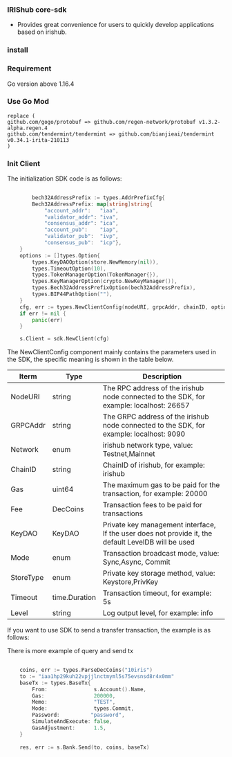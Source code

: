 
### IRIShub core-sdk
- Provides great convenience for users to quickly develop applications based on irishub.

### install
### Requirement
Go version above 1.16.4

### Use Go Mod

```
replace (
github.com/gogo/protobuf => github.com/regen-network/protobuf v1.3.2-alpha.regen.4
github.com/tendermint/tendermint => github.com/bianjieai/tendermint v0.34.1-irita-210113
)
```

### Init Client

The initialization SDK code is as follows:

```go
    
        bech32AddressPrefix := types.AddrPrefixCfg{
		Bech32AddressPrefix: map[string]string{
            "account_addr":   "iaa",
            "validator_addr": "iva",
            "consensus_addr": "ica",
            "account_pub":    "iap",
            "validator_pub":  "ivp",
            "consensus_pub":  "icp"},
	}
	options := []types.Option{
		types.KeyDAOOption(store.NewMemory(nil)),
		types.TimeoutOption(10),
		types.TokenManagerOption(TokenManager{}),
		types.KeyManagerOption(crypto.NewKeyManager()),
		types.Bech32AddressPrefixOption(bech32AddressPrefix),
		types.BIP44PathOption(""),
	}
	cfg, err := types.NewClientConfig(nodeURI, grpcAddr, chainID, options...)
	if err != nil {
		panic(err)
	}

	s.Client = sdk.NewClient(cfg)
```
The NewClientConfig component mainly contains the parameters used in the SDK, the specific meaning is shown in the table below.

|Iterm	|Type|	Description|
|  ----          | ----   | ----  |
NodeURI	|string|	The RPC address of the irishub node connected to the SDK, for example: localhost: 26657
GRPCAddr|string	|The GRPC address of the irishub node connected to the SDK, for example: localhost: 9090
Network	|enum|	irishub network type, value: Testnet,Mainnet
ChainID	|string|	ChainID of irishub, for example: irishub
Gas     |uint64|	The maximum gas to be paid for the transaction, for example: 20000
Fee 	|DecCoins|	Transaction fees to be paid for transactions
KeyDAO	|KeyDAO|	Private key management interface, If the user does not provide it, the default LevelDB will be used
Mode	|enum|	Transaction broadcast mode, value: Sync,Async, Commit
StoreType|enum|	Private key storage method, value: Keystore,PrivKey
Timeout	|time.Duration|	Transaction timeout, for example: 5s
Level	|string|	Log output level, for example: info


If you want to use SDK to send a transfer transaction, the example is as follows:

There is more example of query and send tx

```go
    
    coins, err := types.ParseDecCoins("10iris")
    to := "iaa1hp29kuh22vpjjlnctmyml5s75evsnsd8r4x0mm"
    baseTx := types.BaseTx{
        From:               s.Account().Name,
        Gas:                200000,
        Memo:               "TEST",
        Mode:               types.Commit,
        Password:          "password",
        SimulateAndExecute: false,
        GasAdjustment:      1.5,
    }
    
    res, err := s.Bank.Send(to, coins, baseTx)
```
